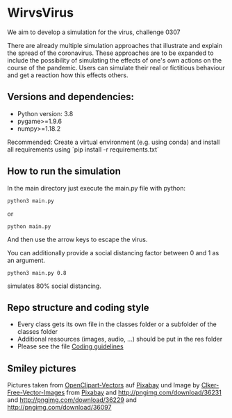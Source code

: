 # WirvsVirus
We aim to develop a simulation for the virus, challenge 0307

There are already multiple simulation approaches that illustrate and explain the spread of the coronavirus. These approaches are to be expanded to include the possibility of simulating the effects of one's own actions on the course of the pandemic. Users can simulate their real or fictitious behaviour and get a reaction how this effects others. 
  
## Versions and dependencies:

- Python version: 3.8
- pygame>=1.9.6
- numpy>=1.18.2

Recommended: Create a virtual environment (e.g. using conda) and install all requirements using ´pip install -r requirements.txt´

## How to run the simulation

In the main directory just execute the main.py file with python:

```
python3 main.py
```

or

```
python main.py
```

And then use the arrow keys to escape the virus.

You can additionally provide a social distancing factor between 0 and 1 as an argument.

```
python3 main.py 0.8
```

simulates 80% social distancing.

## Repo structure and coding style

- Every class gets its own file in the classes folder or a subfolder of the classes folder
- Additional ressources (images, audio, ...) should be put in the res folder
- Please see the file [Coding guidelines](https://github.com/Davknapp/WirvsVirus/blob/master/CODINGGUIDELINES.md)

## Smiley pictures

Pictures taken from <a href="https://pixabay.com/de/users/OpenClipart-Vectors-30363/?utm_source=link-attribution&amp;utm_medium=referral&amp;utm_campaign=image&amp;utm_content=146094">OpenClipart-Vectors</a> auf <a href="https://pixabay.com/de/?utm_source=link-attribution&amp;utm_medium=referral&amp;utm_campaign=image&amp;utm_content=146094">Pixabay</a> und Image by <a href="https://pixabay.com/users/Clker-Free-Vector-Images-3736/?utm_source=link-attribution&amp;utm_medium=referral&amp;utm_campaign=image&amp;utm_content=306283">Clker-Free-Vector-Images</a> from <a href="https://pixabay.com/?utm_source=link-attribution&amp;utm_medium=referral&amp;utm_campaign=image&amp;utm_content=306283">Pixabay</a> and http://pngimg.com/download/36231 and http://pngimg.com/download/36229 and http://pngimg.com/download/36097
